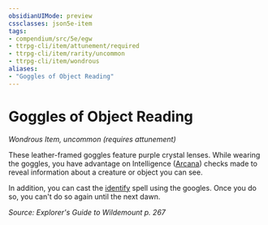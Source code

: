 ```yaml
---
obsidianUIMode: preview
cssclasses: json5e-item
tags:
- compendium/src/5e/egw
- ttrpg-cli/item/attunement/required
- ttrpg-cli/item/rarity/uncommon
- ttrpg-cli/item/wondrous
aliases: 
- "Goggles of Object Reading"
---
```

# Goggles of Object Reading
*Wondrous Item, uncommon (requires attunement)*  


These leather-framed goggles feature purple crystal lenses. While wearing the goggles, you have advantage on Intelligence ([Arcana](/3-Mechanics/CLI/rules/skills.md#Arcana)) checks made to reveal information about a creature or object you can see.

In addition, you can cast the [identify](/3-Mechanics/CLI/spells/identify.md) spell using the googles. Once you do so, you can't do so again until the next dawn.

*Source: Explorer's Guide to Wildemount p. 267*